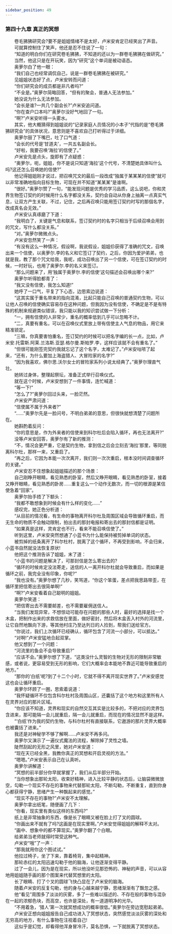 ```yaml
---
sidebar_position: 49
---
```

### 第四十九章 真正的冥想  


　　卷毛狒狒研究会?要不是姐姐情绪不是太好，卢米安肯定已经笑出了声音。  
　　可就算控制住了笑声，他还是忍不住说了一句：  
　　“知道的明白你们在研究卷毛狒狒，不知道的还以为一群卷毛狒狒在做研究。”  
　　当然，他这只是在开玩笑，因为“研究”这个单词是被动语态。  
　　奥萝尔白了他一眼：  
　　“我们自己也经常调侃自己，说是一群卷毛狒狒在被研究。”  
　　见姐姐状态好了点，卢米安转而问道：  
　　“你们研究会的成员都是非凡者吗?”  
　　“不全是。”奥萝尔简略回答，“但有的聚会，普通人无法参加。”  
　　她没说为什么无法参加。  
　　“会长是谁?一共几个副会长?”卢米安追问道。  
　　“你在查户口本吗?”奥萝尔没好气地回了一句。  
　　“啊?”卢米安听得一头雾水。  
　　其实，他大概猜得到姐姐说的“记录家庭人员情况的小本子”代指的是“卷毛狒狒研究会”的具体状况，意思则是不喜欢自己打听得过于详细。  
　　奥萝尔鼓了下嘴巴，吐了口气道：  
　　“会长的代号是‘甘道夫’，一共五名副会长。  
　　“好啦，我要召唤‘海拉’的信使了。”  
　　卢米安先是点头，旋即有了点疑惑：  
　　“奥萝尔，呃，姐姐，你不是说只知道‘海拉’这个代号，不清楚她具体叫什么吗?这还怎么召唤她的信使?”  
　　他记得姐姐刚才说过，把召唤咒文的最后一段改成“独属于某某某的信使”就可以非常准确地指向目标生物，可现在并不知道“某某某”是谁啊。  
　　“很好。”奥萝尔赞了一句，“能发现问题是优秀的学习品质，这么说吧，你和灵界生物签订契约的时候用什么名字都没关系，契约会自动从你身上抽离一点真实气息，让双方产生关联，不过，记住，之后再召唤只能用签订契约时写的那個名字，改成真名会无效。”  
　　卢米安认真琢磨了下道：  
　　“我明白了，关键是气息和联系，签订契约时的名字只相当于后续召唤会用到的咒文，写什么都没关系。”  
　　“对。”奥萝尔微微点头。  
　　卢米安忽然笑了一声：  
　　“有没有这么一种情况，假设啊，我说假设，姐姐伱获得了准确的咒文，召唤出来一个信使，以奥萝尔.李的名义和它签订了契约，之后，你因为爱护弟弟，也就是我，教了那个咒文给我，我呢，成功召唤出了另一个信使，可在签订契约的时候，一时好玩，也用了奥萝尔.李的名义来签订。  
　　“那么问题来了，用‘独属于奥萝尔.李的信使’这句描述会召唤出哪个来?”  
　　奥萝尔听得脸都青了：  
　　“我又没有信使，我怎么知道!”  
　　她呼了一口气，平复了下心态，边思索边说道：  
　　“这其实属于重名带来的指向混淆，比起只能自己召唤的普通契约生物，可以让他人召唤的信使确实容易存在这种问题，但我因为没有信使，不确定是不是有特殊的机制来规避类似错误，我只能以我的知识尝试做一下分析：  
　　“一，拥有信使的人非常少，重名的概率低到几乎可以忽略不计。  
　　“二，真要有重名，可以在召唤仪式里放上带有信使主人气息的物品，用它来精准锁定。  
　　“三嘛，你真要害怕重名，签订契约的时候可以把名字编的长一点，比如，卢米安.托雷斯.阿莱.兰洛斯.亚瑟.格尔曼.斯帕罗.李，这样应该就不会有重名了。”  
　　“但很可能刚签完契约我就忘记了这个名字，太难记了。”卢米安咕哝了起来，“还有，为什么要加上海盗猎人、大冒险家的名字?”  
　　“因为我喜欢，佛尔思.沃尔女士的冒险家系列小说太经典了。”奥萝尔理直气壮。  
　　她转过身体，整理起祭坛，准备正式举行召唤仪式。  
　　就在这个时候，卢米安想到了一件事情，连忙喊道：  
　　“等一下!”  
　　“怎么了?”奥萝尔回过头来，一脸茫然。  
　　卢米安严肃问道：  
　　“信使属不属于外来者?”  
　　“……”奥萝尔先是一脸问号，不明白弟弟的意思，但很快就想清楚了问题所在。  
　　她斟酌着反问：  
　　“你的意思是，作为外来者的信使来到科尔杜后会陷入循环，再也无法离开?”  
　　没等卢米安回答，奥萝尔有了新的推测：  
　　“不，情况会更严重，它是契约生物，拿到信之后会立刻去‘海拉’那里，等同脱离科尔杜，那样一来，又重启了。  
　　“再之后，它因为本能一次次离开，我们则一次次重启，根本没时间调查循环的关键。”  
　　卢米安忍不住想象起姐姐描述的那个场景：  
　　自己刚睁开眼睛，看见熟悉的卧室，然后又睁开眼睛，看见熟悉的卧室，接着又睁开眼睛，看见熟悉的卧房……重复这么一个动作无数次，而一切的根源是某信使急着“回家”。  
　　奥萝尔抬手捂了下额头：  
　　“我都不敢想象到时候会有什么样的变化……”  
　　感叹完，她正色分析道：  
　　“从目前的情况看，有生命的事物离开科尔杜及周围区域会导致循环重启，而无生命的物质不会触动限制，拍出去的那封电报和寄出去的那封信都是证明。  
　　“如果真是这样，灵肯定也不行，看来不能召唤信使了。”  
　　听到这里，卢米安突然想通了小蓝书为什么能保持被剪掉单词的状态。  
　　被剪掉的纸条离开了科尔杜村，脱离了这个循环，不再受到影响，不会归来，小蓝书自然就没法恢复原状!  
　　他把这个推测告诉了姐姐，末了道：  
　　“小蓝书的问题是解决了，可那封信是怎么寄出去的?  
　　“循环的时候肯定没法寄走，送信的人一离开科尔杜就会导致重启，而如果是循环之前，我完全没有印象，你呢?”  
　　“我也没有。”奥萝尔想了几秒，笑骂道，“你这个笨蛋，差点把我思路带歪，在循环里把信寄出去很简单啊!”  
　　“啊?”卢米安看着自己聪明的姐姐。  
　　奥萝尔笑道：  
　　“把信寄出去不需要邮差，也不需要雇佣送信人。  
　　“当我们发现异常，不想惊动可能存在问题的那些人时，最好的选择是找一个木盒，把制作出来的求救信放在里面，做好密封，然后将木盒丢入村外的河流里，让它自然地飘向下游，等其他村庄乃至达列日的人捡到，帮我们送给官方。  
　　“你说过，我们上次循环已经确认，循环包含了河流一小部分，可以抵达。”  
　　“对啊!”卢米安猛地合起双掌。  
　　他又想到了一个问题：  
　　“河流里的鱼会不会导致重启?”  
　　“应该不会。”奥萝尔想了下道，“这类没什么灵智的生物对无形的限制非常敏感，或者说，更容易受到无形的影响，它们大概率会本能地不靠近可能导致重启的地方。”  
　　“那你的‘白纸’呢?到了十二个小时，它就不得不离开现实世界了。”卢米安感觉这也会让循环重启。  
　　奥萝尔环顾了一圈，思索着说道：  
　　“我怀疑循环不仅包含科尔杜村及周围山区，还囊括了这个地方和这里所有人在灵界对应的那片区域。  
　　“你应该不知道，灵界和现实的自然交互其实是比较多的，不把对应的灵界包含进来，那可能隔一会儿就重启，隔一会儿就重启，而现在的情况显然不是这样。  
　　“‘白纸’作为我的契约生物，与科尔杜村有直接联系，它遨游的那片灵界大概率也被囊括了进来。”  
　　我还是对神秘学不够了解啊……卢米安不再多问。  
　　奥萝尔又演示了一遍仪式魔法的流程，解除掉了灵性之墙。  
　　陡然刮起的无形之风里，她对卢米安道：  
　　“现在天已经全黑，我教你真正的冥想和开启灵视的方法。”  
　　“嗯嗯。”卢米安表示自己在认真听。  
　　奥萝尔讲解道：  
　　“冥想的前半部分你早就掌握了，我们从后半部分开始。  
　　“当你想象出那轮太阳，收束好精神，进入比较平静的状态后，让脑袋微微放空，勾勒一个现实不存在的事物来代替那轮太阳，不断勾勒，不断重复，直到你身心都获得宁静，思绪产生一种飘起来的感觉。”  
　　“现实不存在的事物?”卢米安不太理解。  
　　奥萝尔拿出纸笔，随便画了几下：  
　　“你看，现实里有类似这样的东西吗?”  
　　纸上是非常抽象的东西，像是长了眼睛又被在脸上打了叉的圆球。  
　　“你画出来不就有了吗?这画是在现实里啊。”卢米安觉得姐姐的解释不太对。  
　　“画中、想象中的都不算现实。”奥萝尔翻了个白眼。  
　　给弟弟当老师就得时常受这种气。  
　　卢米安“哦”了一声：  
　　“那我就用你这个图试试。”  
　　他拉过椅子，坐了下来，靠着椅背，集中起精神。  
　　那轮赤红的太阳迅速勾勒于他的脑海，让他逐渐变得平静。  
　　过了一会儿，因为是在现实，所以他没听见那恐怖的、神秘的声音，可以从容地用姐姐随手画的那个图案来代替冥想里的太阳。  
　　长了眼睛、打了个叉的圆球飞快凸显在了卢米安的脑海。  
　　随着卢米安的反复勾勒，他的身与心越来越宁静，思绪渐渐有了飘忽之感。  
　　他“看见”周围多了淡淡的灰雾，多了一些难以描述的、不存在般的事物与混杂在一起的浓郁色块，而高空，也许是深处，有一道道明净的光华。  
　　“不用着急，‘猎人’第一次就冥想成功的概率很低。”奥萝尔在旁边宽慰起弟弟。  
　　卢米安正想向姐姐报告自己成功进入了冥想状态，突然感觉淡淡灰雾的深处和无穷高的地方，有什么事物在注视着自己!  
　　这似乎是幻觉，却看得他浑身冒冷汗，莫名恐惧，一下就脱离了冥想状态。  
